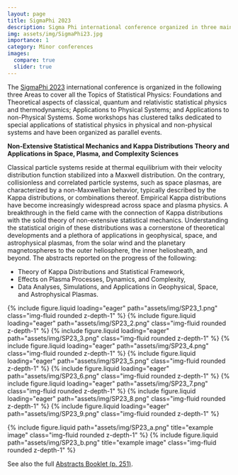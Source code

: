 ```yaml
---
layout: page
title: SigmaPhi 2023
description: Sigma Phi international conference organized in three main areas of Statistical Physics to cover all the selected topics.
img: assets/img/SigmaPhi23.jpg
importance: 1
category: Minor conferences
images:
  compare: true
  slider: true
---
```


The [SigmaPhi 2023](http://www.sigmaphi.polito.it) international conference is organized in the following three Areas to cover all the Topics of Statistical Physics: Foundations and Theoretical aspects of classical, quantum and relativistic statistical physics and thermodynamics; Applications to Physical Systems; and Applications to non-Physical Systems. Some workshops has clustered talks dedicated to special applications of statistical physics in physical and non-physical systems and have been organized as parallel events.



<b>Non-Extensive Statistical Mechanics and Kappa Distributions Theory and Applications in Space, Plasma, and Complexity Sciences</b>

Classical particle systems reside at thermal equilibrium with their velocity distribution function stabilized into a Maxwell distribution. On the contrary, collisionless and correlated particle systems, such as space plasmas, are characterized by a non-Maxwellian behavior, typically described by the Kappa distributions, or combinations thereof. Empirical Kappa distributions have become increasingly widespread across space and plasma physics. A breakthrough in the field came with the connection of Kappa distributions with the solid theory of non-extensive statistical mechanics. Understanding the statistical origin of these distributions was a cornerstone of theoretical developments and a plethora of applications in geophysical, space, and astrophysical plasmas, from the solar wind and the planetary magnetospheres to the outer heliosphere, the inner heliosheath, and beyond. The abstracts reported on the progress of the following:
- Theory of Kappa Distributions and Statistical Framework,
- Effects on Plasma Processes, Dynamics, and Complexity,
- Data Analyses, Simulations, and Applications in Geophysical, Space, and Astrophysical Plasmas.

<swiper-container keyboard="true" navigation="true" pagination="true" pagination-clickable="true" pagination-dynamic-bullets="true" rewind="true">
  <swiper-slide>{% include figure.liquid loading="eager" path="assets/img/SP23_1.png" class="img-fluid rounded z-depth-1" %}</swiper-slide>
  <swiper-slide>{% include figure.liquid loading="eager" path="assets/img/SP23_2.png" class="img-fluid rounded z-depth-1" %}</swiper-slide>
  <swiper-slide>{% include figure.liquid loading="eager" path="assets/img/SP23_3.png" class="img-fluid rounded z-depth-1" %}</swiper-slide>
  <swiper-slide>{% include figure.liquid loading="eager" path="assets/img/SP23_4.png" class="img-fluid rounded z-depth-1" %}</swiper-slide>
  <swiper-slide>{% include figure.liquid loading="eager" path="assets/img/SP23_5.png" class="img-fluid rounded z-depth-1" %}</swiper-slide>
  <swiper-slide>{% include figure.liquid loading="eager" path="assets/img/SP23_6.png" class="img-fluid rounded z-depth-1" %}</swiper-slide>
  <swiper-slide>{% include figure.liquid loading="eager" path="assets/img/SP23_7.png" class="img-fluid rounded z-depth-1" %}</swiper-slide>
  <swiper-slide>{% include figure.liquid loading="eager" path="assets/img/SP23_8.png" class="img-fluid rounded z-depth-1" %}</swiper-slide>
  <swiper-slide>{% include figure.liquid loading="eager" path="assets/img/SP23_9.png" class="img-fluid rounded z-depth-1" %}</swiper-slide>
</swiper-container>


{% include figure.liquid path="assets/img/SP23_a.png" title="example image" class="img-fluid rounded z-depth-1" %}
{% include figure.liquid path="assets/img/SP23_b.png" title="example image" class="img-fluid rounded z-depth-1" %}

See also the full [Abstracts Booklet (p. 251)](http://www.sigmaphi.polito.it/attachments/article/242/SigmaPhi%202023_%20Abstract%20Book_%20e-version%20.pdf).
